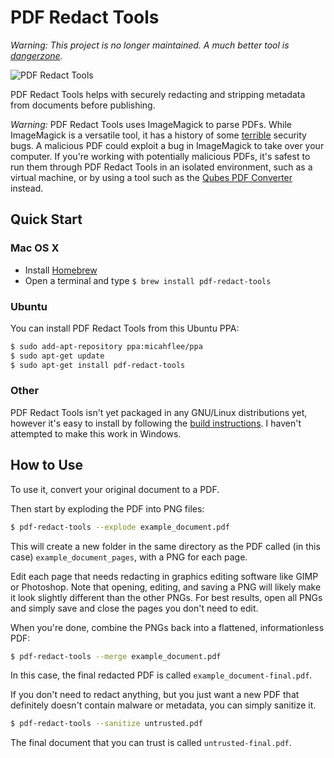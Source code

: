 # PDF Redact Tools

_Warning: This project is no longer maintained. A much better tool is [dangerzone](https://dangerzone.rocks)._

![PDF Redact Tools](/logo.png)

PDF Redact Tools helps with securely redacting and stripping metadata from documents before publishing.

*Warning:* PDF Redact Tools uses ImageMagick to parse PDFs. While ImageMagick is a versatile tool, it has a history of some [terrible](https://imagetragick.com/) security bugs. A malicious PDF could exploit a bug in ImageMagick to take over your computer. If you're working with potentially malicious PDFs, it's safest to run them through PDF Redact Tools in an isolated environment, such as a virtual machine, or by using a tool such as the [Qubes PDF Converter](https://github.com/QubesOS/qubes-app-linux-pdf-converter) instead.

## Quick Start

### Mac OS X

* Install [Homebrew](http://brew.sh/)
* Open a terminal and type `$ brew install pdf-redact-tools`

### Ubuntu

You can install PDF Redact Tools from this Ubuntu PPA:

```sh
$ sudo add-apt-repository ppa:micahflee/ppa
$ sudo apt-get update
$ sudo apt-get install pdf-redact-tools
```

### Other

PDF Redact Tools isn't yet packaged in any GNU/Linux distributions yet, however it's easy to install by following the [build instructions](/BUILD.md). I haven't attempted to make this work in Windows.

## How to Use

To use it, convert your original document to a PDF.

Then start by exploding the PDF into PNG files:

```sh
$ pdf-redact-tools --explode example_document.pdf
```

This will create a new folder in the same directory as the PDF called (in this case) `example_document_pages`, with a PNG for each page.

Edit each page that needs redacting in graphics editing software like GIMP or Photoshop. Note that opening, editing, and saving a PNG will likely make it look slightly different than the other PNGs. For best results, open all PNGs and simply save and close the pages you don't need to edit.

When you're done, combine the PNGs back into a flattened, informationless PDF:

```sh
$ pdf-redact-tools --merge example_document.pdf
```

In this case, the final redacted PDF is called `example_document-final.pdf`.

If you don't need to redact anything, but you just want a new PDF that definitely doesn't contain malware or metadata, you can simply sanitize it.

```sh
$ pdf-redact-tools --sanitize untrusted.pdf
```

The final document that you can trust is called `untrusted-final.pdf`.
